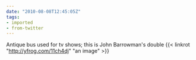 ```yaml
---
date: "2010-08-08T12:45:05Z"
tags:
- imported
- from-twitter
---
```

Antique bus used for tv shows; this is John Barrowman's double  {{< linkrot "http://yfrog.com/11ch4dj" "an image" >}}
